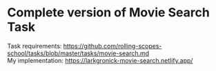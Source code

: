 # Complete version of Movie Search Task

Task requirements:
https://github.com/rolling-scopes-school/tasks/blob/master/tasks/movie-search.md <br/>
My implementation:
https://larkgronick-movie-search.netlify.app/
